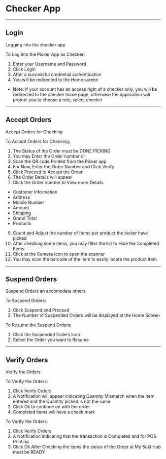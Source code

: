 
Checker App
=======

---
Login
----------
Logging into the checker app

To Log into the Picker App as Checker:

1. Enter your Username and Password
2. Click Login
3. After a successful credential authentication
4. You will be redirected to the Home screen
 * Note: If your account has an access right of a checker only, you will be redirected to the checker home page, 
otherwise the application will prompt you to choose a role, select checker
---
Accept Orders 
----------
Accept Orders for Checking

To Accept Orders for Checking:

1. The Status of the Order must be DONE PICKING
2. You may Enter the Order number or
3. Scan the QR code Printed from the Picker app
4. For Now, Enter the Order Number and Click Verify
5. Click Proceed to Accept the Order
7. The Order Details will appear
8. Click the Order number to View more Details
  * Customer Information
  * Address
  * Mobile Number
  * Amount
  * Shipping
  * Grand Total
  * Products
9. Count and Adjust the number of Items per product the picker have picked
10. After checking some items, you may filter the list to Hide the Completed Items
11. Click at the Camera Icon to open the scanner
12. You may scan the barcode of the item to easily locate the product item

---
Suspend Orders
----------
Suspend Orders an accomodate others 

To Suspend Orders:

1. Click Suspend and Proceed
2. The Number of Suspended Orders will be displayed at the Home Screen

To Resume the Suspend Orders:

1. Click the Suspended Orders Icon
2. Select the Order you want to Resume

---
Verify Orders 
----------
Verify the Orders 

To Verify the Orders:

1. Click Verify Orders
2. A Notification will appear indicating Quantity Mismatch when the item entered and the Quantity picked is not the same
3. Click Ok to continue on with the order
4. Completed items will have a check mark

To Verify the Orders:

1. Click Verify Orders
2. A Notification Indicating that the transaction is Completed and for POS Printing
3. Click Ok After Checking the items the status of the Order at My Suki Hub must be READY



